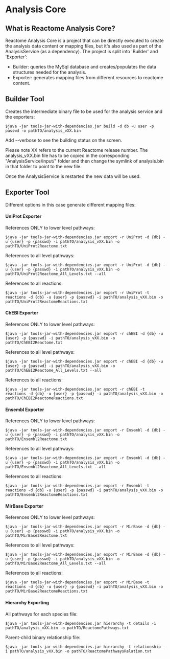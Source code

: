 # Analysis Core

## What is Reactome Analysis Core?
Reactome Analysis Core is a project that can be directly executed to create the analysis data content or mapping files,
but it's also used as part of the AnalysisService (as a dependency).
The project is split into 'Builder' and 'Exporter':
  * Builder: queries the MySql database and creates/populates the data structures needed for the analysis.
  * Exporter: generates mapping files from different resources to reactome content.

## Builder Tool

Creates the intermediate binary file to be used for the analysis service and the exporters:

    $java -jar tools-jar-with-dependencies.jar build -d db -u user -p passwd -o pathTO/analysis_vXX.bin

Add --verbose to see the building status on the screen.

Please note XX refers to the current Reactome release number. The analysis_vXX.bin file has to be copied in the 
corresponding "AnalysisService/input/" folder and then change the symlink of analysis.bin in that folder to point
to the new file.

Once the AnalysisService is restarted the new data will be used.


## Exporter Tool

Different options in this case generate different mapping files:

#### UniProt Exporter

References ONLY to lower level pathways:

    $java -jar tools-jar-with-dependencies.jar export -r UniProt -d {db} -u {user} -p {passwd} -i pathTO/analysis_vXX.bin -o pathTO/UniProt2Reactome.txt

References to all level pathways:

    $java -jar tools-jar-with-dependencies.jar export -r UniProt -d {db} -u {user} -p {passwd} -i pathTO/analysis_vXX.bin -o pathTO/UniProt2Reactome_All_Levels.txt --all
    
References to all reactions:

    $java -jar tools-jar-with-dependencies.jar export -r UniProt -t reactions -d {db} -u {user} -p {passwd} -i pathTO/analysis_vXX.bin -o pathTO/UniProt2ReactomeReactions.txt


#### ChEBI Exporter

References ONLY to lower level pathways:

    $java -jar tools-jar-with-dependencies.jar export -r chEBI -d {db} -u {user} -p {passwd} -i pathTO/analysis_vXX.bin -o pathTO/ChEBI2Reactome.txt

References to all level pathways:

    $java -jar tools-jar-with-dependencies.jar export -r chEBI -d {db} -u {user} -p {passwd} -i pathTO/analysis_vXX.bin -o pathTO/ChEBI2Reactome_All_Levels.txt --all
    
References to all reactions:
    
    $java -jar tools-jar-with-dependencies.jar export -r chEBI -t reactions -d {db} -u {user} -p {passwd} -i pathTO/analysis_vXX.bin -o pathTO/ChEBI2ReactomeReactions.txt


#### Ensembl Exporter

References ONLY to lower level pathways:

    $java -jar tools-jar-with-dependencies.jar export -r Ensembl -d {db} -u {user} -p {passwd} -i pathTO/analysis_vXX.bin -o pathTO/Ensembl2Reactome.txt

References to all level pathways:

    $java -jar tools-jar-with-dependencies.jar export -r Ensembl -d {db} -u {user} -p {passwd} -i pathTO/analysis_vXX.bin -o pathTO/Ensembl2Reactome_All_Levels.txt --all

References to all reactions:
    
    $java -jar tools-jar-with-dependencies.jar export -r Ensembl -t reactions -d {db} -u {user} -p {passwd} -i pathTO/analysis_vXX.bin -o pathTO/Ensembl2ReactomeReactions.txt


#### MirBase Exporter

References ONLY to lower level pathways:

    $java -jar tools-jar-with-dependencies.jar export -r MirBase -d {db} -u {user} -p {passwd} -i pathTO/analysis_vXX.bin -o pathTO/MirBase2Reactome.txt

References to all level pathways:

    $java -jar tools-jar-with-dependencies.jar export -r MirBase -d {db} -u {user} -p {passwd} -i pathTO/analysis_vXX.bin -o pathTO/MirBase2Reactome_All_Levels.txt --all

References to all reactions:
    
    $java -jar tools-jar-with-dependencies.jar export -r MirBase -t reactions -d {db} -u {user} -p {passwd} -i pathTO/analysis_vXX.bin -o pathTO/MirBase2ReactomeReactions.txt



#### Hierarchy Exporting

All pathways for each species file:

    $java -jar tools-jar-with-dependencies.jar hierarchy -t details -i pathTO/analysis_vXX.bin -o pathTO/ReactomePathways.txt

Parent-child binary relationship file:

    $java -jar tools-jar-with-dependencies.jar hierarchy -t relationship -i pathTO/analysis_vXX.bin -o pathTO/ReactomePathwaysRelation.txt

